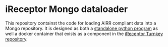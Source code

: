 # iReceptor Mongo dataloader

This repository containst the code for loading AIRR compliant data into a Mongo repository. It is designed as both a [standalone python program](dataload/README.md) as well a docker container that exists as a component in the [iReceptor Turnkey repository](https://github.com/sfu-ireceptor/turnkey-service-php).
